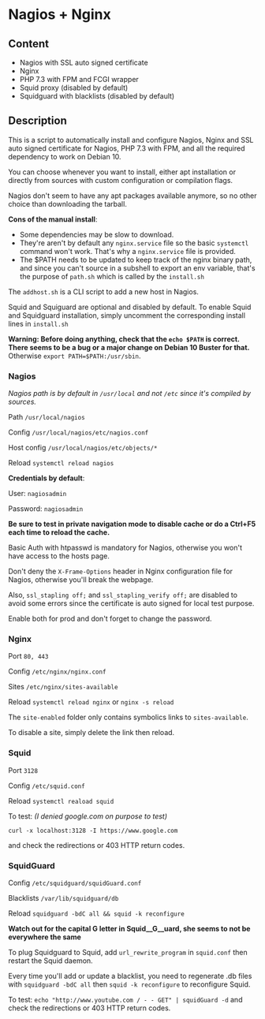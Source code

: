 # Nagios + Nginx

## Content

- Nagios with SSL auto signed certificate
- Nginx
- PHP 7.3 with FPM and FCGI wrapper
- Squid proxy (disabled by default)
- Squidguard with blacklists (disabled by default)

## Description

This is a script to automatically install and configure Nagios, Nginx and SSL auto signed certificate for Nagios, PHP 7.3 with FPM, and all the required dependency to work on Debian 10.

You can choose whenever you want to install, either apt installation or directly from sources with custom configuration or compilation flags.

Nagios don't seem to have any apt packages available anymore, so no other choice than downloading the tarball.

__Cons of the manual install__:
- Some dependencies may be slow to download.
- They're aren't by default any `nginx.service` file so the basic `systemctl` command won't work. That's why a `nginx.service` file is provided.
- The $PATH needs to be updated to keep track of the nginx binary path, and since you can't source in a subshell to export an env variable, that's the purpose of `path.sh` which is called by the `install.sh`

The `addhost.sh` is a CLI script to add a new host in Nagios.

Squid and Squiguard are optional and disabled by default. To enable Squid and Squidguard installation, simply uncomment the corresponding install lines in `install.sh`

**Warning: Before doing anything, check that the `echo $PATH` is correct. There seems to be a bug or a major change on Debian 10 Buster for that.**
Otherwise `export PATH=$PATH:/usr/sbin`.

### Nagios

*Nagios path is by default in `/usr/local` and not `/etc` since it's compiled by sources.*

Path        `/usr/local/nagios`

Config      `/usr/local/nagios/etc/nagios.conf`

Host config `/usr/local/nagios/etc/objects/*`

Reload      `systemctl reload nagios`


__Credentials by default__:

User:     `nagiosadmin`

Password: `nagiosadmin`

**Be sure to test in private navigation mode to disable cache or do a Ctrl+F5 each time to reload the cache.**

Basic Auth with htpasswd is mandatory for Nagios, otherwise you won't have access to the hosts page.

Don't deny the `X-Frame-Options` header in Nginx configuration file for Nagios, otherwise you'll break the webpage.

Also, `ssl_stapling off;` and `ssl_stapling_verify off;` are disabled to avoid some errors since the certificate is auto signed for local test purpose.

Enable both for prod and don't forget to change the password.

### Nginx

Port      `80, 443`

Config    `/etc/nginx/nginx.conf`

Sites     `/etc/nginx/sites-available`

Reload    `systemctl reload nginx` or `nginx -s reload`

The `site-enabled` folder only contains symbolics links to `sites-available`.

To disable a site, simply delete the link then reload.

### Squid

Port   `3128`

Config  `/etc/squid.conf`

Reload  `systemctl reaload squid`


To test: *(I denied google.com on purpose to test)*

`curl -x localhost:3128 -I https://www.google.com`

and check the redirections or 403 HTTP return codes.


### SquidGuard

Config     `/etc/squidguard/squidGuard.conf`

Blacklists `/var/lib/squidguard/db`

Reload     `squidguard -bdC all && squid -k reconfigure`

**Watch out for the capital G letter in Squid__G__uard, she seems to not be everywhere the same**

To plug Squidguard to Squid, add `url_rewrite_program` in `squid.conf` then restart the Squid daemon.

Every time you'll add or update a blacklist, you need to regenerate .db files with `squidguard -bdC all` then `squid -k reconfigure` to reconfigure Squid.

To test:
`echo "http://www.youtube.com / - - GET" | squidGuard -d`
and check the redirections or 403 HTTP return codes.
